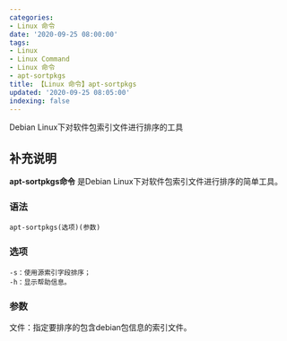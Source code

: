```yaml
---
categories:
- Linux 命令
date: '2020-09-25 08:00:00'
tags:
- Linux
- Linux Command
- Linux 命令
- apt-sortpkgs
title: 【Linux 命令】apt-sortpkgs
updated: '2020-09-25 08:05:00'
indexing: false
---
```


Debian Linux下对软件包索引文件进行排序的工具

## 补充说明

**apt-sortpkgs命令** 是Debian Linux下对软件包索引文件进行排序的简单工具。

###  语法

```shell
apt-sortpkgs(选项)(参数)
```

###  选项

```shell
-s：使用源索引字段排序；
-h：显示帮助信息。
```

###  参数

文件：指定要排序的包含debian包信息的索引文件。


<!-- Linux命令行搜索引擎：https://jaywcjlove.github.io/linux-command/ -->